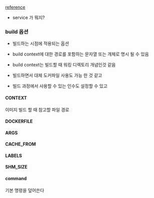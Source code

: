 [reference](https://docs.docker.com/compose/compose-file/)

* service 가 뭐지?


### build 옵션
* 빌드하는 시점에 적용되는 옵션
* build context에 대한 경로를 포함하는 문자열 또는 개체로 명시 될 수 있음

* build context는 빌드할 때 워킹 디렉토리 개념인것 같음
* 빌드하면서 대체 도커파일 사용도 가능 한 것 같고

* 빌드 과정에서 사용할 수 있는 인수도 설정할 수 있고

#### CONTEXT
이미지 빌드 할 때 참고할 파일 경로

#### DOCKERFILE

#### ARGS

#### CACHE_FROM

#### LABELS

#### SHM_SIZE


#### command
기본 명령을 덮어쓴다
